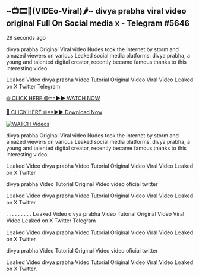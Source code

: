 ## ~📺🎞️👙(VIDEo-Viral)🌶~ divya prabha viral video original Full On Social media x  - Telegram #5646

29 seconds ago

divya prabha Original Viral video Nudes took the internet by storm and amazed viewers on various Leaked social media platforms. divya prabha, a young and talented digital creator, recently became famous thanks to this interesting video.

L𝚎aked Video divya prabha Video Tutorial Original Video Viral Video L𝚎aked on X Twitter Telegram

[🌐 CLICK HERE 🟢==►► WATCH NOW](https://wtach.club/leakvideo/?n=github)

[🔴 CLICK HERE 🌐==►► Download Now](https://wtach.club/leakvideo/?n=github)

[![WATCH Videos](https://i.imgur.com/dJHk4Zq.gif)](https://wtach.club/leakvideo/?n=github)

divya prabha Original Viral video Nudes took the internet by storm and amazed viewers on various Leaked social media platforms. divya prabha, a young and talented digital creator, recently became famous thanks to this interesting video.

L𝚎aked Video divya prabha Video Tutorial Original Video Viral Video L𝚎aked on X Twitter

divya prabha Video Tutorial Original Video video oficial twitter

L𝚎aked Video divya prabha Video Tutorial Original Video Viral Video L𝚎aked on X Twitter

. . . . . . . . . L𝚎aked Video divya prabha Video Tutorial Original Video Viral Video L𝚎aked on X Twitter Telegram

L𝚎aked Video divya prabha Video Tutorial Original Video Viral Video L𝚎aked on X Twitter

divya prabha Video Tutorial Original Video video oficial twitter

L𝚎aked Video divya prabha Video Tutorial Original Video Viral Video L𝚎aked on X Twitter.